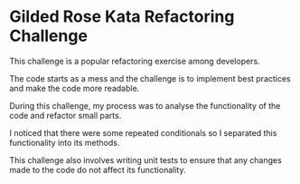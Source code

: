 # Gilded Rose Kata Refactoring Challenge

This challenge is a popular refactoring exercise among developers.

The code starts as a mess and the challenge is to implement best practices and make the code more readable.

During this challenge, my process was to analyse the functionality of the code and refactor small parts.

I noticed that there were some repeated conditionals so I separated this functionality into its methods.

This challenge also involves writing unit tests to ensure that any changes made to the code do not affect its functionality.
